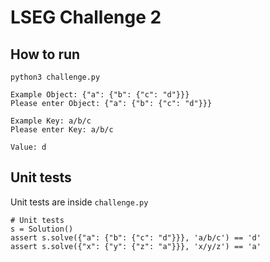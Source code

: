 # LSEG Challenge 2

## How to run

```python3
python3 challenge.py
```

```
Example Object: {"a": {"b": {"c": "d"}}}
Please enter Object: {"a": {"b": {"c": "d"}}}

Example Key: a/b/c
Please enter Key: a/b/c

Value: d
```

## Unit tests

Unit tests are inside `challenge.py`

```
# Unit tests
s = Solution()
assert s.solve({"a": {"b": {"c": "d"}}}, 'a/b/c') == 'd'
assert s.solve({"x": {"y": {"z": "a"}}}, 'x/y/z') == 'a'
```
